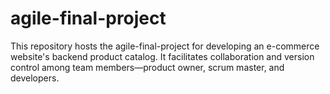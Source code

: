 # agile-final-project
This repository hosts the agile-final-project for developing an e-commerce website's backend product catalog. It facilitates collaboration and version control among team members—product owner, scrum master, and developers.
